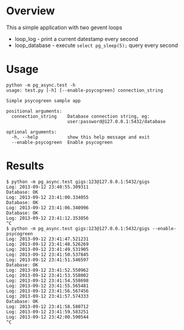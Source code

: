 Overview
========

This a simple application with two gevent loops
* loop_log - print a current datestamp every second
* loop_database - execute `select pg_sleep(5);` query every second

Usage
=====

	python -m pg_async.test -h
	usage: test.py [-h] [--enable-psycogreen] connection_string
    
	Simple psycogreen sample app
    
	positional arguments:
	  connection_string    Database connection string, eg:
	                       user:password@127.0.0.1:5432/database

	optional arguments:
	  -h, --help           show this help message and exit
	  --enable-psycogreen  Enable psycogreen

Results
=======

	$ python -m pg_async.test gigs:123@127.0.0.1:5432/gigs                    
	Log: 2013-09-12 23:40:55.309311
	Database: OK
	Log: 2013-09-12 23:41:00.334055
	Database: OK
	Log: 2013-09-12 23:41:06.340996
	Database: OK
	Log: 2013-09-12 23:41:12.353856
	^C
	$ python -m pg_async.test gigs:123@127.0.0.1:5432/gigs --enable-psycogreen
	Log: 2013-09-12 23:41:47.521231
	Log: 2013-09-12 23:41:48.526269
	Log: 2013-09-12 23:41:49.531905
	Log: 2013-09-12 23:41:50.537845
	Log: 2013-09-12 23:41:51.546597
	Database: OK
	Log: 2013-09-12 23:41:52.550962
	Log: 2013-09-12 23:41:53.558002
	Log: 2013-09-12 23:41:54.558698
	Log: 2013-09-12 23:41:55.565481
	Log: 2013-09-12 23:41:56.567456
	Log: 2013-09-12 23:41:57.574333
	Database: OK
	Log: 2013-09-12 23:41:58.580712
	Log: 2013-09-12 23:41:59.583251
	Log: 2013-09-12 23:42:00.590544
	^C

